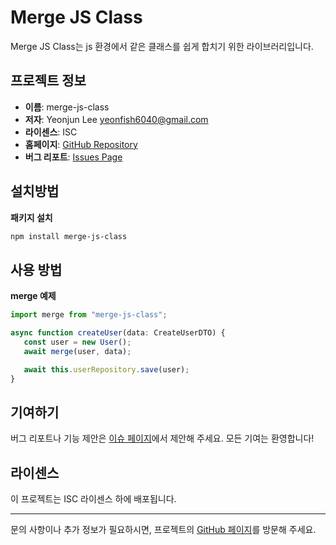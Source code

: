 # Merge JS Class

Merge JS Class는 js 환경에서 같은 클래스를 쉽게 합치기 위한 라이브러리입니다.

## 프로젝트 정보

-  **이름**: merge-js-class
-  **저자**: Yeonjun Lee <yeonfish6040@gmail.com>
-  **라이센스**: ISC
-  **홈페이지**: [GitHub Repository](https://github.com/yeonfish6040/merge-js-class#readme)
-  **버그 리포트**: [Issues Page](https://github.com/yeonfish6040/merge-js-class/issues)

## 설치방법
**패키지 설치**
   ```bash
   npm install merge-js-class
   ```

## 사용 방법
**merge 예제**
   ```typescript
   import merge from "merge-js-class";

   async function createUser(data: CreateUserDTO) {
      const user = new User();
      await merge(user, data);
   
      await this.userRepository.save(user);
   }
   ```

## 기여하기

버그 리포트나 기능 제안은 [이슈 페이지](https://github.com/yeonfish6040/merge-js-class/issues)에서 제안해 주세요. 모든 기여는 환영합니다!

## 라이센스

이 프로젝트는 ISC 라이센스 하에 배포됩니다.

---

문의 사항이나 추가 정보가 필요하시면, 프로젝트의 [GitHub 페이지](https://github.com/yeonfish6040/merge-js-class)를 방문해 주세요.
